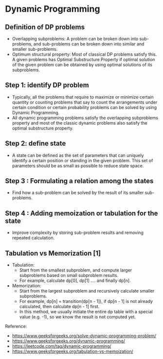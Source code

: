# Dynamic Programming

## Definition of DP problems
* Overlapping subproblems: A problem can be broken down into sub-problems, and sub-problems can be broken down into similar and smaller sub-problems.
* Optimum structural property: Most of classical DP problems satisfy this. A given problems has Optimal Substructure Property if optimal solution of the given problem can be obtained by using optimal solutions of its subproblems.

## Step 1: identify DP problem
* Typically, all the problems that require to maximize or minimize certain quantity or counting problems that say to count the arrangements under certain condition or certain probability problems can be solved by using Dynamic Programming.
* All dynamic programming problems satisfy the overlapping subproblems property and most of the classic dynamic problems also satisfy the optimal substructure property.

## Step 2: define state
* A state can be defined as the set of parameters that can uniquely identify a certain position or standing in the given problem. This set of parameters should be as small as possible to reduce state space.

## Step 3 : Formulating a relation among the states
* Find how a sub-problem can be solved by the result of its smaller sub-problems.

## Step 4 : Adding memoization or tabulation for the state
* Improve complexity by storing sub-problem results and removing repeated calculation.

## Tabulation vs Memorization [1]
* Tabulation: 
    * Start from the smallest subproblem, and compute larger subproblems based on small subproblem results.
    * For example, calculate dp[0], dp[1] .... and finally dp[n].
* Memorization:
    * Start from the largest subproblem and recursively calculate smaller subproblems.
    * For example, dp[n] = transition(dp[n - 1]), if dp[n - 1] is not already calculated, then calculate dp[n - 1] first.
    * In this method, we usually initiate the entire dp table with a special value (e.g. -1), so we know the result is not computed yet.

Reference:
* https://www.geeksforgeeks.org/solve-dynamic-programming-problem/
* https://www.geeksforgeeks.org/dynamic-programming/
* https://leetcode.com/tag/dynamic-programming/
* https://www.geeksforgeeks.org/tabulation-vs-memoization/